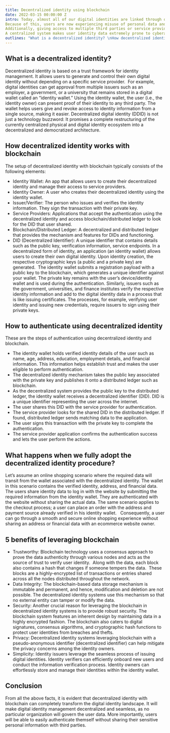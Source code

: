 ```yaml
---
title: Decentralized identity using blockchain
date: 2022-03-15 00:00:00 Z
intro: Today, almost all of our digital identities are linked through devices, apps, and services. Service providers control these digital identities and their respective digital identity data. 
Because of this, users are now experiencing misuse of personal data and data breaches that affect their social, financial, and professional lives. 
Additionally, giving access to multiple third parties or service providers from different applications makes it harder for users to manage their personal data and revoke access to their information. Users need to own and control their digital identities to address these concerns, preferably from a single source.
A centralized system makes user identity data extremely prone to cyberattacks and privacy breaches. But decentralized identity solutions provide a new horizon by enabling users and service providers to have better authority over their identity and personal data. 
outlines: "What is a decentralized identity? \nHow decentralized identity works with blockchain \nHow to authenticate using decentralized identity \nWhat happens when we fully adopt the decentralized identity procedure? \n5 benefits of leveraging blockchain \nConclusion \n"
---
```


## What is a decentralized identity?

Decentralized identity is based on a trust framework for identity management. It allows users to generate and control their own digital identity without depending on a specific service provider. 
For example, digital identities can get approval from multiple issuers such as an employer, a government, or a university that remains stored in a digital wallet called an “identity wallet.” Using the identity wallet, the user (i.e., the identity owner) can present proof of their identity to any third party. The wallet helps users give and revoke access to identity information from a single source, making it easier.
Decentralized digital identity (DDID) is not just a technology buzzword: It promises a complete restructuring of the currently centralized physical and digital identity ecosystem into a decentralized and democratized architecture.

## How decentralized identity works with blockchain

The setup of decentralized identity with blockchain typically consists of the following elements: 
- Identity Wallet: An app that allows users to create their decentralized identity and manage their access to service providers.
- Identity Owner: A user who creates their decentralized identity using the identity wallet.
- Issuer/Verifier: The person who issues and verifies the identity information. They sign the transaction with their private key.
- Service Providers: Applications that accept the authentication using the decentralized identity and access blockchain/distributed ledger to look for the DID that user shared.
- Blockchain/Distributed Ledger: A decentralized and distributed ledger that provides the mechanism and features for DIDs and functioning.
- DID (Decentralized Identifier): A unique identifier that contains details such as the public key, verification information, service endpoints.
In a decentralized form of identity, an application (an identity wallet) allows users to create their own digital identity. Upon identity creation, the respective cryptographic keys (a public and a private key) are generated. 
The identity wallet submits a registration payload with a public key to the blockchain, which generates a unique identifier against your wallet. The private key remains with the user’s device/identity wallet and is used during the authentication.
Similarly, issuers such as the government, universities, and finance institutes verify the respective identity information and add to the digital identity data in a process that is like issuing certificates. The processes, for example, verifying user identity and issuing new credentials, require issuers to sign using their private keys.

## How to authenticate using decentralized identity

These are the steps of authentication using decentralized identity and blockchain.
- The identity wallet holds verified identity details of the user such as name, age, address, education, employment details, and financial information. This information helps establish trust and makes the user eligible to perform authentication. 
- The decentralized identity mechanism takes the public key associated with the private key and publishes it onto a distributed ledger such as blockchain. 
- As the decentralized system provides the public key to the distributed ledger, the identity wallet receives a decentralized identifier (DID). DID is a unique identifier representing the user across the internet.
- The user shares this DID with the service provider for authentication.
- The service provider looks for the shared DID in the distributed ledger. If found, distributed ledger sends matching data to the application. 
- The user signs this transaction with the private key to complete the authentication.
- The service provider application confirms the authentication success and lets the user perform the actions.

## What happens when we fully adopt the decentralized identity procedure?

Let’s assume an online shopping scenario where the required data will transit from the wallet associated with the decentralized identity. The wallet in this scenario contains the verified identity, address, and financial data. 
The users share identity data to log in with the website by submitting the required information from the identity wallet. They are authenticated with the website without sharing the actual data. The same scenario applies to the checkout process; a user can place an order with the address and payment source already verified in his identity wallet.  
Consequently, a user can go through a smooth and secure online shopping experience without sharing an address or financial data with an ecommerce website owner.

## 5 benefits of leveraging blockchain

- Trustworthy: Blockchain technology uses a consensus approach to prove the data authenticity through various nodes and acts as the source of trust to verify user identity.  Along with the data, each block also contains a hash that changes if someone tempers the data.  These blocks are a highly-encrypted list of transactions or entries shared across all the nodes distributed throughout the network. 
- Data Integrity: The blockchain-based data storage mechanism is immutable and permanent, and hence, modification and deletion are not possible. The decentralized identity systems use this mechanism so that no external entity can tamper or modify the data.
- Security: Another crucial reason for leveraging the blockchain in decentralized identity systems is to provide robust security. The blockchain system features an inherent design by maintaining data in a highly encrypted fashion. The blockchain also caters to digital signatures, consensus algorithms, and cryptographic hash functions to protect user identities from breaches and thefts.
- Privacy: Decentralized identity systems leveraging blockchain with a pseudo-anonymous identifier (decentralized identifier) can help mitigate the privacy concerns among the identity owners. 
- Simplicity: Identity issuers leverage the seamless process of issuing digital identities. Identity verifiers can efficiently onboard new users and conduct the information verification process. Identity owners can effortlessly store and manage their identities within the identity wallet. 

## Conclusion 

From all the above facts, it is evident that decentralized identity with blockchain can completely transform the digital identity landscape. It will make digital identity management decentralized and seamless, as no particular organization will govern the user data.
More importantly, users will be able to easily authenticate themself without sharing their sensitive personal information with third parties.
